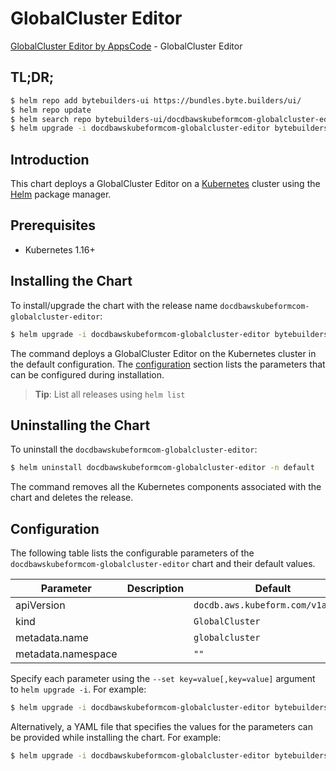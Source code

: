 # GlobalCluster Editor

[GlobalCluster Editor by AppsCode](https://byte.builders) - GlobalCluster Editor

## TL;DR;

```bash
$ helm repo add bytebuilders-ui https://bundles.byte.builders/ui/
$ helm repo update
$ helm search repo bytebuilders-ui/docdbawskubeformcom-globalcluster-editor --version=v0.4.18
$ helm upgrade -i docdbawskubeformcom-globalcluster-editor bytebuilders-ui/docdbawskubeformcom-globalcluster-editor -n default --create-namespace --version=v0.4.18
```

## Introduction

This chart deploys a GlobalCluster Editor on a [Kubernetes](http://kubernetes.io) cluster using the [Helm](https://helm.sh) package manager.

## Prerequisites

- Kubernetes 1.16+

## Installing the Chart

To install/upgrade the chart with the release name `docdbawskubeformcom-globalcluster-editor`:

```bash
$ helm upgrade -i docdbawskubeformcom-globalcluster-editor bytebuilders-ui/docdbawskubeformcom-globalcluster-editor -n default --create-namespace --version=v0.4.18
```

The command deploys a GlobalCluster Editor on the Kubernetes cluster in the default configuration. The [configuration](#configuration) section lists the parameters that can be configured during installation.

> **Tip**: List all releases using `helm list`

## Uninstalling the Chart

To uninstall the `docdbawskubeformcom-globalcluster-editor`:

```bash
$ helm uninstall docdbawskubeformcom-globalcluster-editor -n default
```

The command removes all the Kubernetes components associated with the chart and deletes the release.

## Configuration

The following table lists the configurable parameters of the `docdbawskubeformcom-globalcluster-editor` chart and their default values.

|     Parameter      | Description |                   Default                    |
|--------------------|-------------|----------------------------------------------|
| apiVersion         |             | <code>docdb.aws.kubeform.com/v1alpha1</code> |
| kind               |             | <code>GlobalCluster</code>                   |
| metadata.name      |             | <code>globalcluster</code>                   |
| metadata.namespace |             | <code>""</code>                              |


Specify each parameter using the `--set key=value[,key=value]` argument to `helm upgrade -i`. For example:

```bash
$ helm upgrade -i docdbawskubeformcom-globalcluster-editor bytebuilders-ui/docdbawskubeformcom-globalcluster-editor -n default --create-namespace --version=v0.4.18 --set apiVersion=docdb.aws.kubeform.com/v1alpha1
```

Alternatively, a YAML file that specifies the values for the parameters can be provided while
installing the chart. For example:

```bash
$ helm upgrade -i docdbawskubeformcom-globalcluster-editor bytebuilders-ui/docdbawskubeformcom-globalcluster-editor -n default --create-namespace --version=v0.4.18 --values values.yaml
```
